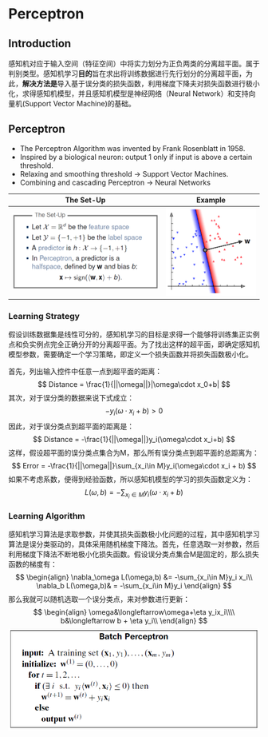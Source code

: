# Perceptron

## Introduction

  感知机对应于输入空间（特征空间）中将实力划分为正负两类的分离超平面。属于判别类型。感知机学习**目的**旨在求出将训练数据进行先行划分的分离超平面，为此，**解决方法是**导入基于误分类的损失函数，利用梯度下降夫对损失函数进行极小化，求得感知机模型，并且感知机模型是神经网络（Neural Network）和支持向量机(Support Vector Machine)的基础。

## Perceptron

* The Perceptron Algorithm was invented by Frank Rosenblatt in 1958.
* Inspired by a biological neuron: output 1 only if input is above a certain threshold.
* Relaxing and smoothing threshold -> Support Vector Machines.
* Combining and cascading Perceptron -> Neural Networks

|                   The Set-Up                   |                    Example                     |
| :--------------------------------------------: | :--------------------------------------------: |
| <img src="Picture\1.PNG" style="zoom: 67%;" /> | <img src="Picture\2.PNG" style="zoom: 67%;" /> |

### Learning Strategy

  假设训练数据集是线性可分的，感知机学习的目标是求得一个能够将训练集正实例点和负实例点完全正确分开的分离超平面。为了找出这样的超平面，即确定感知机模型参数，需要确定一个学习策略，即定义一个损失函数并将损失函数极小化。

  首先，列出输入控件中任意一点到超平面的距离：
$$
Distance = \frac{1}{||\omega||}|\omega\cdot x_0+b|
$$
  其次，对于误分类的数据来说下式成立：
$$
-y_i(\omega\cdot x_i + b) >0
$$
  因此，对于误分类点到超平面的距离是：
$$
Distance = -\frac{1}{||\omega||}y_i(\omega\cdot x_i+b)
$$
  这样，假设超平面的误分类点集合为M，那么所有误分类点到超平面的总距离为：
$$
Error = -\frac{1}{||\omega||}\sum_{x_i\in M}y_i(\omega\cdot x_i + b)
$$
  如果不考虑系数，便得到经验函数，所以感知机模型的学习的损失函数定义为：
$$
L(\omega,b)=-\sum_{x_i\in M}y_i(\omega\cdot x_i + b)
$$

### Learning Algorithm

  感知机学习算法是求取参数，并使其损失函数极小化问题的过程，其中感知机学习算法是误分类驱动的，具体采用随机梯度下降法。首先，任意选取一对参数，然后利用梯度下降法不断地极小化损失函数。假设误分类点集合M是固定的，那么损失函数的梯度有：
$$
\begin{align}
\nabla_\omega L(\omega,b) &= -\sum_{x_i\in M}y_i x_i\\
\nabla_b L(\omega,b)& = -\sum_{x_i\in M}y_i
\end{align}
$$
  那么我就可以随机选取一个误分类点，来对参数进行更新：
$$
\begin{align}
\omega&\longleftarrow\omega+\eta y_ix_i\\\\
b&\longleftarrow b + \eta y_i\\
\end{align}
$$
<img src="Picture\3.PNG" style="zoom:67%;" />